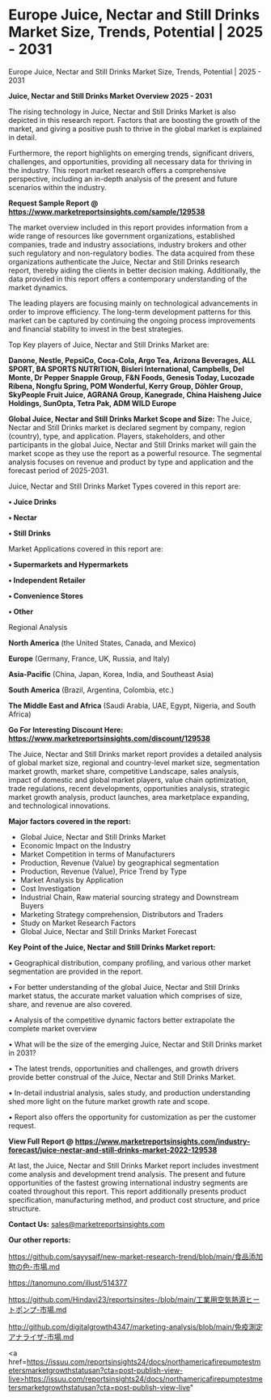 # Europe Juice, Nectar and Still Drinks Market Size, Trends, Potential | 2025 - 2031
Europe Juice, Nectar and Still Drinks Market Size, Trends, Potential | 2025 - 2031

<Strong> Juice, Nectar and Still Drinks Market Overview 2025 - 2031</strong>

The rising technology in Juice, Nectar and Still Drinks Market is also depicted in this research report. Factors that are boosting the growth of the market, and giving a positive push to thrive in the global market is explained in detail.

Furthermore, the report highlights on emerging trends, significant drivers, challenges, and opportunities, providing all necessary data for thriving in the industry. This report market research offers a comprehensive perspective, including an in-depth analysis of the present and future scenarios within the industry.

<strong>Request Sample Report @ <a href=https://www.marketreportsinsights.com/sample/129538>https://www.marketreportsinsights.com/sample/129538</a></strong>

The market overview included in this report provides information from a wide range of resources like government organizations, established companies, trade and industry associations, industry brokers and other such regulatory and non-regulatory bodies. The data acquired from these organizations authenticate the Juice, Nectar and Still Drinks research report, thereby aiding the clients in better decision making. Additionally, the data provided in this report offers a contemporary understanding of the market dynamics.

The leading players are focusing mainly on technological advancements in order to improve efficiency. The long-term development patterns for this market can be captured by continuing the ongoing process improvements and financial stability to invest in the best strategies.

Top Key players of Juice, Nectar and Still Drinks Market are:

<strong>Danone, Nestle, PepsiCo, Coca-Cola, Argo Tea, Arizona Beverages, ALL SPORT, BA SPORTS NUTRITION, Bisleri International, Campbells, Del Monte, Dr Pepper Snapple Group, F&N Foods, Genesis Today, Lucozade Ribena, Nongfu Spring, POM Wonderful, Kerry Group, Döhler Group, SkyPeople Fruit Juice, AGRANA Group, Kanegrade, China Haisheng Juice Holdings, SunOpta, Tetra Pak, ADM WILD Europe</strong>

<strong><b>Global Juice, Nectar and Still Drinks Market Scope and Size:</b></strong>
The Juice, Nectar and Still Drinks market is declared segment by company, region (country), type, and application. Players, stakeholders, and other participants in the global Juice, Nectar and Still Drinks market will gain the market scope as they use the report as a powerful resource. The segmental analysis focuses on revenue and product by type and application and the forecast period of 2025-2031.

Juice, Nectar and Still Drinks Market Types covered in this report are:

<strong>• Juice Drinks

• Nectar

• Still Drinks</strong>

Market Applications covered in this report are:

<strong>• Supermarkets and Hypermarkets

• Independent Retailer

• Convenience Stores

• Other</strong> 

Regional Analysis

<strong>North America</strong> (the United States, Canada, and Mexico)

<strong>Europe</strong> (Germany, France, UK, Russia, and Italy)

<strong>Asia-Pacific</strong> (China, Japan, Korea, India, and Southeast Asia)

<strong>South America</strong> (Brazil, Argentina, Colombia, etc.)

<strong>The Middle East and Africa</strong> (Saudi Arabia, UAE, Egypt, Nigeria, and South Africa)

<strong>Go For Interesting Discount Here: <a href=https://www.marketreportsinsights.com/discount/129538>https://www.marketreportsinsights.com/discount/129538</a></strong>

The Juice, Nectar and Still Drinks market report provides a detailed analysis of global market size, regional and country-level market size, segmentation market growth, market share, competitive Landscape, sales analysis, impact of domestic and global market players, value chain optimization, trade regulations, recent developments, opportunities analysis, strategic market growth analysis, product launches, area marketplace expanding, and technological innovations.

<strong><b>Major factors covered in the report:</b></strong>
<ul>
  <li>Global Juice, Nectar and Still Drinks Market </li>
  <li>Economic Impact on the Industry</li>
  <li>Market Competition in terms of Manufacturers</li>
  <li>Production, Revenue (Value) by geographical segmentation</li>
  <li>Production, Revenue (Value), Price Trend by Type</li>
  <li>Market Analysis by Application</li>
  <li>Cost Investigation</li>
  <li>Industrial Chain, Raw material sourcing strategy and Downstream Buyers</li>
  <li>Marketing Strategy comprehension, Distributors and Traders</li>
  <li>Study on Market Research Factors</li>
  <li>Global Juice, Nectar and Still Drinks Market Forecast</li>
</ul>

<strong><b>Key Point of the Juice, Nectar and Still Drinks Market report:</b></strong>

• Geographical distribution, company profiling, and various other market segmentation are provided in the report.

• For better understanding of the global Juice, Nectar and Still Drinks market status, the accurate market valuation which comprises of size, share, and revenue are also covered.

• Analysis of the competitive dynamic factors better extrapolate the complete market overview

• What will be the size of the emerging Juice, Nectar and Still Drinks market in 2031?

• The latest trends, opportunities and challenges, and growth drivers provide better construal of the Juice, Nectar and Still Drinks Market.

• In-detail industrial analysis, sales study, and production understanding shed more light on the future market growth rate and scope.

• Report also offers the opportunity for customization as per the customer request.

<strong><b>View Full Report @ <a href=https://www.marketreportsinsights.com/industry-forecast/juice-nectar-and-still-drinks-market-2022-129538>https://www.marketreportsinsights.com/industry-forecast/juice-nectar-and-still-drinks-market-2022-129538</a></b></strong>


At last, the Juice, Nectar and Still Drinks Market report includes investment come analysis and development trend analysis. The present and future opportunities of the fastest growing international industry segments are coated throughout this report. This report additionally presents product specification, manufacturing method, and product cost structure, and price structure.

<strong>Contact Us:</strong>
sales@marketreportsinsights.com

<strong>Our other reports:</strong>

<a href=https://github.com/sayysaif/new-market-research-trend/blob/main/食品添加物の色-市場.md>https://github.com/sayysaif/new-market-research-trend/blob/main/食品添加物の色-市場.md</a>

<a href=https://tanomuno.com/illust/514377>https://tanomuno.com/illust/514377</a>

<a href=https://github.com/Hindavi23/reportsinsites-/blob/main/工業用空気熱源ヒートポンプ-市場.md>https://github.com/Hindavi23/reportsinsites-/blob/main/工業用空気熱源ヒートポンプ-市場.md</a>

<a href=http://github.com/digitalgrowth4347/marketing-analysis/blob/main/免疫測定アナライザ-市場.md>http://github.com/digitalgrowth4347/marketing-analysis/blob/main/免疫測定アナライザ-市場.md</a>

<a href=https://issuu.com/reportsinsights24/docs/northamericafirepumptestmetersmarketgrowthstatusan?cta=post-publish-view-live>https://issuu.com/reportsinsights24/docs/northamericafirepumptestmetersmarketgrowthstatusan?cta=post-publish-view-live</a>"

